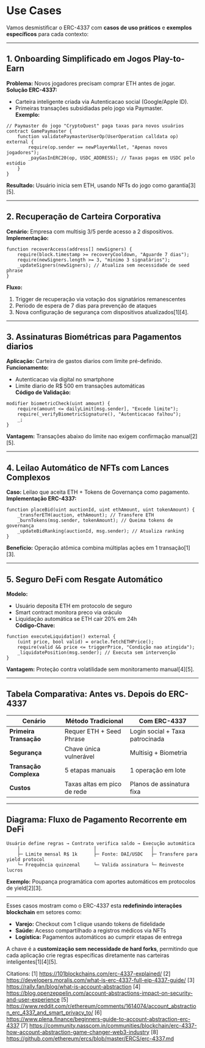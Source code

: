 # Use Cases

Vamos desmistificar o ERC-4337 com **casos de uso práticos** e **exemplos específicos** para cada contexto:

---

## 1. **Onboarding Simplificado em Jogos Play-to-Earn**
**Problema:** Novos jogadores precisam comprar ETH antes de jogar.  
**Solução ERC-4337:**  
- Carteira inteligente criada via Autenticacao social (Google/Apple ID).  
- Primeiras transações subsidiadas pelo jogo via Paymaster.  
**Exemplo:**  
```solidity
// Paymaster do jogo "CryptoQuest" paga taxas para novos usuários
contract GamePaymaster {
    function validatePaymasterUserOp(UserOperation calldata op) external {
        require(op.sender == newPlayerWallet, "Apenas novos jogadores");
        _payGasInERC20(op, USDC_ADDRESS); // Taxas pagas em USDC pelo estúdio
    }
}
```
**Resultado:** Usuário inicia sem ETH, usando NFTs do jogo como garantia[3][5].

---

## 2. **Recuperação de Carteira Corporativa**
**Cenário:** Empresa com multisig 3/5 perde acesso a 2 dispositivos.  
**Implementação:**  
```solidity
function recoverAccess(address[] newSigners) {
    require(block.timestamp >= recoveryCooldown, "Aguarde 7 dias");
    require(newSigners.length >= 3, "minimo 3 signatários");
    _updateSigners(newSigners); // Atualiza sem necessidade de seed phrase
}
```
**Fluxo:**  
1. Trigger de recuperação via votação dos signatários remanescentes  
2. Período de espera de 7 dias para prevenção de ataques  
3. Nova configuração de segurança com dispositivos atualizados[1][4].

---

## 3. **Assinaturas Biométricas para Pagamentos diarios**
**Aplicação:** Carteira de gastos diarios com limite pré-definido.  
**Funcionamento:**  
- Autenticacao via digital no smartphone  
- Limite diario de R$ 500 em transações automáticas  
**Código de Validação:**  
```solidity
modifier biometricCheck(uint amount) {
    require(amount <= dailyLimit[msg.sender], "Excede limite");
    require(_verifyBiometricSignature(), "Autenticacao falhou");
    _;
}
```
**Vantagem:** Transações abaixo do limite nao exigem confirmação manual[2][5].

---

## 4. **Leilao Automático de NFTs com Lances Complexos**
**Caso:** Leilao que aceita ETH + Tokens de Governança como pagamento.  
**Implementação ERC-4337:**  
```solidity
function placeBid(uint auctionId, uint ethAmount, uint tokenAmount) {
    _transferETH(auction, ethAmount); // Transfere ETH
    _burnTokens(msg.sender, tokenAmount); // Queima tokens de governança
    _updateBidRanking(auctionId, msg.sender); // Atualiza ranking
}
```
**Benefício:** Operação atômica combina múltiplas ações em 1 transação[1][3].

---

## 5. **Seguro DeFi com Resgate Automático**
**Modelo:**  
- Usuário deposita ETH em protocolo de seguro  
- Smart contract monitora preco via oráculo  
- Liquidação automática se ETH cair 20% em 24h  
**Código-Chave:**  
```solidity
function executeLiquidation() external {
    (uint price, bool valid) = oracle.fetchETHPrice();
    require(valid && price <= triggerPrice, "Condição nao atingida");
    _liquidatePosition(msg.sender); // Executa sem intervenção
}
```
**Vantagem:** Proteção contra volatilidade sem monitoramento manual[4][5].

---

## Tabela Comparativa: Antes vs. Depois do ERC-4337

| Cenário               | Método Tradicional           | Com ERC-4337                  |
|-----------------------|------------------------------|-------------------------------|
| **Primeira Transação**| Requer ETH + Seed Phrase      | Login social + Taxa patrocinada |
| **Segurança**         | Chave única vulnerável        | Multisig + Biometria          |
| **Transação Complexa**| 5 etapas manuais              | 1 operação em lote            |
| **Custos**            | Taxas altas em pico de rede   | Planos de assinatura fixa     |

---

## Diagrama: Fluxo de Pagamento Recorrente em DeFi
```
Usuário define regras → Contrato verifica saldo → Execução automática
    │                           │                    │
    ├─ Limite mensal R$ 1k      ├─ Fonte: DAI/USDC   ├─ Transfere para yield protocol
    └─ Frequência quinzenal     └─ Valida assinatura └─ Reinveste lucros
```
**Exemplo:** Poupança programática com aportes automáticos em protocolos de yield[2][3].

---

Esses casos mostram como o ERC-4337 esta **redefinindo interações blockchain** em setores como:
- **Varejo:** Checkout com 1 clique usando tokens de fidelidade  
- **Saúde:** Acesso compartilhado a registros médicos via NFTs  
- **Logística:** Pagamentos automáticos ao cumprir etapas de entrega  

A chave é a **customização sem necessidade de hard forks**, permitindo que cada aplicação crie regras específicas diretamente nas carteiras inteligentes[1][4][5].

Citations:
[1] https://101blockchains.com/erc-4337-explained/
[2] https://developers.moralis.com/what-is-erc-4337-full-eip-4337-guide/
[3] https://rally.fan/blog/what-is-account-abstraction
[4] https://blog.openzeppelin.com/account-abstractions-impact-on-security-and-user-experience
[5] https://www.reddit.com/r/ethereum/comments/1614074/account_abstraction_erc_4337_and_smart_privacy_to/
[6] https://www.plena.finance/beginners-guide-to-account-abstraction-erc-4337
[7] https://community.nasscom.in/communities/blockchain/erc-4337-how-account-abstraction-game-changer-web3-industry
[8] https://github.com/ethereum/ercs/blob/master/ERCS/erc-4337.md

